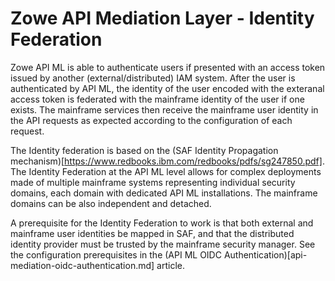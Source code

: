 # Zowe API Mediation Layer - Identity Federation

Zowe API ML is able to authenticate users if presented with an access token issued by another (external/distributed) IAM system.
After the user is authenticated by API ML, the identity of the user encoded with the exteranal access token is federated with the mainframe identity of the user if one exists.
The mainframe services then receive the mainframe user identity in the API requests as expected according to the configuration of each request.

The Identity federation is based on the (SAF Identity Propagation mechanism)[https://www.redbooks.ibm.com/redbooks/pdfs/sg247850.pdf].
The Identity Federation at the API ML level allows for complex deployments made of multiple mainframe systems representing individual security domains, each domain with dedicated API ML installations.
The mainframe domains can be also independent and detached.

A prerequisite for the Identity Federation to work is that both external and mainframe user identities be mapped in SAF, and that the distributed identity provider must be trusted by the mainframe security manager.
See the configuration prerequisites in the (API ML OIDC Authentication)[api-mediation-oidc-authentication.md] article. 